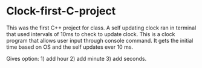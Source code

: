 # Clock-first-C-project
This was the first C++ project for class.  A self updating clock ran in terminal that used intervals of 10ms to check to update clock.
This is a clock program that allows user input through console command.
It gets the initial time based on OS and the self updates ever 10 ms.

Gives option: 1) add hour 2) add minute 3) add seconds.
